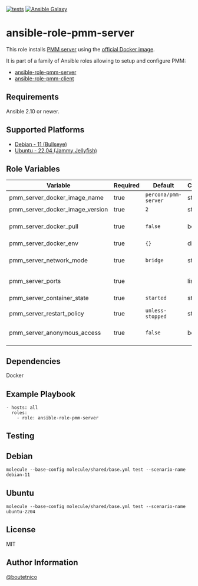 [![tests](https://github.com/boutetnico/ansible-role-pmm-server/workflows/Test%20ansible%20role/badge.svg)](https://github.com/boutetnico/ansible-role-pmm-server/actions?query=workflow%3A%22Test+ansible+role%22)
[![Ansible Galaxy](https://img.shields.io/badge/galaxy-boutetnico.pmm_server-blue.svg)](https://galaxy.ansible.com/boutetnico/pmm_server)

ansible-role-pmm-server
=======================

This role installs [PMM server](https://www.percona.com/doc/percona-monitoring-and-management/2.x/introduction.html) using the [official Docker image](https://hub.docker.com/r/percona/pmm-server).

It is part of a family of Ansible roles allowing to setup and configure PMM:

- [ansible-role-pmm-server](https://github.com/boutetnico/ansible-role-pmm-server)
- [ansible-role-pmm-client](https://github.com/boutetnico/ansible-role-pmm-client)

Requirements
------------

Ansible 2.10 or newer.

Supported Platforms
-------------------

- [Debian - 11 (Bullseye)](https://wiki.debian.org/DebianBullseye)
- [Ubuntu - 22.04 (Jammy Jellyfish)](http://releases.ubuntu.com/22.04/)

Role Variables
--------------

| Variable                        | Required | Default              | Choices | Comments                                           |
|---------------------------------|----------|----------------------|---------|----------------------------------------------------|
| pmm_server_docker_image_name    | true     | `percona/pmm-server` | string  |                                                    |
| pmm_server_docker_image_version | true     | `2`                  | string  |                                                    |
| pmm_server_docker_pull          | true     | `false`              | boolean | Set `true` to force pulling a newer Docker image.  |
| pmm_server_docker_env           | true     | `{}`                 | dict    |                                                    |
| pmm_server_network_mode         | true     | `bridge`             | string  | `bridge`, `host`, `none` or `container:<name|id>`. |
| pmm_server_ports                | true     |                      | list    | See `defaults/main.yml`.                           |
| pmm_server_container_state      | true     | `started`            | string  | `absent`, `present`, `stopped` or `started`.       |
| pmm_server_restart_policy       | true     | `unless-stopped`     | string  |                                                    |
| pmm_server_anonymous_access     | true     | `false`              | bool    | Enable or disable anonymous dashboard access.      |

Dependencies
------------

Docker

Example Playbook
----------------

    - hosts: all
      roles:
        - role: ansible-role-pmm-server

Testing
-------

## Debian

    molecule --base-config molecule/shared/base.yml test --scenario-name debian-11

## Ubuntu

    molecule --base-config molecule/shared/base.yml test --scenario-name ubuntu-2204

License
-------

MIT

Author Information
------------------

[@boutetnico](https://github.com/boutetnico)

